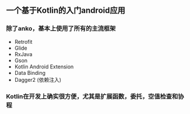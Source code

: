 ## 一个基于Kotlin的入门android应用

### 除了anko，基本上使用了所有的主流框架

+ Retrofit
+ Glide
+ RxJava
+ Gson
+ Kotlin Android Extension
+ Data Binding
+ Dagger2 (依赖注入)

### Kotlin在开发上确实很方便，尤其是扩展函数，委托，空值检查和协程